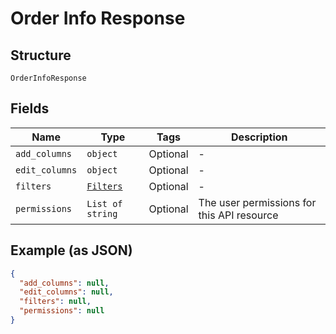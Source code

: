 
# Order Info Response

## Structure

`OrderInfoResponse`

## Fields

| Name | Type | Tags | Description |
|  --- | --- | --- | --- |
| `add_columns` | `object` | Optional | - |
| `edit_columns` | `object` | Optional | - |
| `filters` | [`Filters`](/doc/models/filters.md) | Optional | - |
| `permissions` | `List of string` | Optional | The user permissions for this API resource |

## Example (as JSON)

```json
{
  "add_columns": null,
  "edit_columns": null,
  "filters": null,
  "permissions": null
}
```

